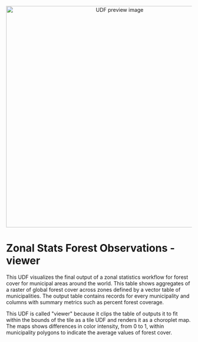 <!--fused:preview-->
<p align="center"><img src="https://fused-magic.s3.us-west-2.amazonaws.com/blog-assets/zstats_viewer_mx.png" width="600" alt="UDF preview image"></p>

<!--fused:readme-->
# Zonal Stats Forest Observations - viewer

This UDF visualizes the final output of a zonal statistics workflow for forest cover for municipal areas around the world. This table shows aggregates of a raster of global forest cover across zones defined by a vector table of municipalities. The output table contains records for every municipality and columns with summary metrics such as percent forest coverage.

This UDF is called "viewer" because it clips the table of outputs it to fit within the bounds of the tile as a tile UDF and renders it as a choroplet map. The maps shows differences in color intensity, from 0 to 1, within municipality polygons to indicate the average values of forest cover.
